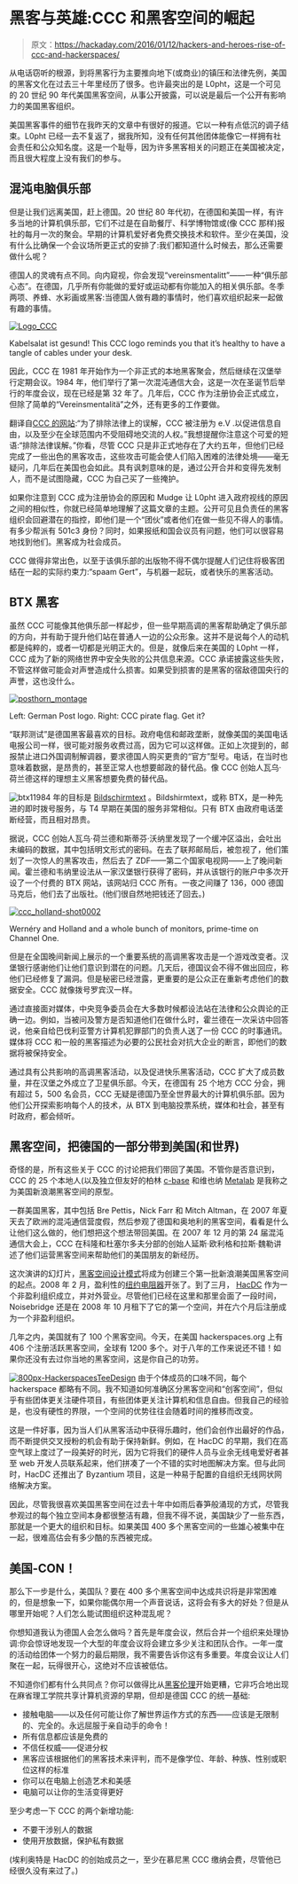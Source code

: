 # 黑客与英雄:CCC 和黑客空间的崛起

> 原文：<https://hackaday.com/2016/01/12/hackers-and-heroes-rise-of-ccc-and-hackerspaces/>

从电话窃听的根源，到将黑客行为主要推向地下(或商业)的镇压和法律先例，美国的黑客文化在过去三十年里经历了很多。也许最突出的是 L0pht，这是一个可见的 20 世纪 90 年代美国黑客空间，从事公开披露，可以说是最后一个公开有影响力的美国黑客组织。

美国黑客事件的细节在我昨天的文章中有很好的报道。它以一种有点低沉的调子结束。L0pht 已经一去不复返了，据我所知，没有任何其他团体能像它一样拥有社会责任和公众知名度。这是一个耻辱，因为许多黑客相关的问题正在美国被决定，而且很大程度上没有我们的参与。

## 混沌电脑俱乐部

但是让我们远离美国，赶上德国。20 世纪 80 年代初，在德国和美国一样，有许多当地的计算机俱乐部，它们不过是在自助餐厅、科学博物馆或(像 CCC 那样)报社的每月一次的聚会。早期的计算机爱好者免费交换技术和软件。至少在美国，没有什么比确保一个会议场所更正式的安排了:我们都知道什么时候去，那么还需要做什么呢？

德国人的灵魂有点不同。向内窥视，你会发现“vereinsmentalitt”——一种“俱乐部心态”。在德国，几乎所有你能做的爱好或运动都有你能加入的相关俱乐部。冬季两项、养蜂、水彩画或黑客:当德国人做有趣的事情时，他们喜欢组织起来一起做有趣的事情。

[![Logo_CCC](img/35d1b2dd736d4499849b4e113241c373.png)](https://hackaday.com/wp-content/uploads/2016/01/logo_ccc.png)

Kabelsalat ist gesund! This CCC logo reminds you that it’s healthy to have a tangle of cables under your desk.

因此，CCC 在 1981 年开始作为一个非正式的本地黑客聚会，然后继续在汉堡举行定期会议。1984 年，他们举行了第一次混沌通信大会，这是一次在圣诞节后举行的年度会议，现在已经是第 32 年了。几年后，CCC 作为注册协会正式成立，但除了简单的“Vereinsmentalitä”之外，还有更多的工作要做。

翻译自[CCC 的网站](http://www.ccc.de/de/club):“为了排除法律上的误解，CCC 被注册为 e.V .以促进信息自由，以及至少在全球范围内不受阻碍地交流的人权。”我想提醒你注意这个可爱的短语:“排除法律误解。”你看，尽管 CCC 只是非正式地存在了大约五年，但他们已经完成了一些出色的黑客攻击，这些攻击可能会使人们陷入困难的法律处境——毫无疑问，几年后在美国也会如此。具有讽刺意味的是，通过公开合并和变得先发制人，而不是试图隐藏，CCC 为自己买了一些掩护。

如果你注意到 CCC 成为注册协会的原因和 Mudge 让 L0pht 进入政府视线的原因之间的相似性，你就已经简单地理解了这篇文章的主题。公开可见且负责任的黑客组织会回避潜在的指控，即他们是一个“团伙”或者他们在做一些见不得人的事情。有多少帮派有 501c3 身份？同时，如果报纸和国会议员有问题，他们可以很容易地找到他们。黑客成为社会成员。

CCC 做得非常出色，以至于该俱乐部的出版物不得不偶尔提醒人们记住将极客团结在一起的实际约束力:“spaam Gert”，与机器一起玩，或者快乐的黑客活动。

## BTX 黑客

虽然 CCC 可能像其他俱乐部一样起步，但一些早期高调的黑客帮助确定了俱乐部的方向，并有助于提升他们站在普通人一边的公众形象。这并不是说每个人的动机都是纯粹的，或者一切都是光明正大的。但是，就像后来在美国的 L0pht 一样，CCC 成为了新的网络世界中安全失败的公共信息来源。CCC 承诺披露这些失败，不管这样做可能会对声誉造成什么损害。如果受到损害的是黑客的宿敌德国央行的声誉，这也没什么。

[![posthorn_montage](img/2ea932e2fb3e6732f0ea182a30e87561.png)](https://hackaday.com/wp-content/uploads/2016/01/posthorn_montage.png)

Left: German Post logo. Right: CCC pirate flag. Get it?

“联邦测试”是德国黑客最喜欢的目标。政府电信和邮政垄断，就像美国的美国电话电报公司一样，很可能对服务收费过高，因为它可以这样做。正如上次提到的，邮报禁止进口外国调制解调器，要求德国人购买更贵的“官方”型号。电话，在当时也意味着数据，是昂贵的，甚至正常人也想要邮政的替代品。像 CCC 创始人瓦乌·荷兰德这样的理想主义黑客想要免费的替代品。

![btx1](img/fd62035248724ac8aa525ded33f7eb6d.png)1984 年的目标是 [Bildschirmtext](https://en.wikipedia.org/wiki/Bildschirmtext) 。Bildshirmtext，或称 BTX，是一种先进的即时拨号服务，与 T4 早期在美国的服务非常相似。只有 BTX 由政府电话垄断经营，而且相对昂贵。

据说，CCC 创始人瓦乌·荷兰德和斯蒂芬·沃纳里发现了一个缓冲区溢出，会吐出未编码的数据，其中包括明文形式的密码。在去了联邦邮局后，被忽视了，他们策划了一次惊人的黑客攻击，然后去了 ZDF——第二个国家电视网——上了晚间新闻。霍兰德和韦纳里设法从一家汉堡银行获得了密码，并从该银行的账户中多次开设了一个付费的 BTX 网站，该网站归 CCC 所有。一夜之间赚了 136，000 德国马克后，他们去了出版社。(他们很自然地把钱还了回去。)

[![ccc_holland-shot0002](img/2304946e5f07553b83e8ad1a58867822.png)](https://hackaday.com/wp-content/uploads/2016/01/ccc_holland-shot0002.jpg)

Wernéry and Holland and a whole bunch of monitors, prime-time on Channel One.

但是在全国晚间新闻上展示的一个重要系统的高调黑客攻击是一个游戏改变者。汉堡银行感谢他们让他们意识到潜在的问题。几天后，德国议会不得不做出回应，称他们已经修复了漏洞。但是秘密已经泄露，更重要的是公众正在重新考虑他们的数据安全。CCC 就像拨号罗宾汉一样。

通过直接面对媒体，中央竞争委员会在大多数时候都设法站在法律和公众舆论的正确一边。例如，当被问及警方是否知道他们在做什么时，霍兰德在一次采访中回答说，他亲自给巴伐利亚警方计算机犯罪部门的负责人送了一份 CCC 的时事通讯。媒体将 CCC 和一般的黑客描述为必要的公民社会对抗大企业的断言，即他们的数据将被保持安全。

通过具有公共影响的高调黑客活动，以及促进快乐黑客活动，CCC 扩大了成员数量，并在汉堡之外成立了卫星俱乐部。今天，在德国有 25 个地方 CCC 分会，拥有超过 5，500 名会员，CCC 无疑是德国乃至全世界最大的计算机俱乐部。因为他们公开探索影响每个人的技术，从 BTX 到电脑投票系统，媒体和社会，甚至有时政府，都会倾听。

## 黑客空间，把德国的一部分带到美国(和世界)

奇怪的是，所有这些关于 CCC 的讨论把我们带回了美国。不管你是否意识到，CCC 的 25 个本地人(以及独立但友好的柏林 [c-base](http://c-base.org/) 和维也纳 [Metalab](https://metalab.at/) 是我称之为美国新浪潮黑客空间的原型。

一群美国黑客，其中包括 Bre Pettis，Nick Farr 和 Mitch Altman，在 2007 年夏天去了欧洲的混沌通信营度假，然后参观了德国和奥地利的黑客空间，看看是什么让他们这么做的，他们想把这个想法带回美国。在 2007 年 12 月的第 24 届混沌通信大会上，CCC 在科隆和杜塞尔多夫分部的创始人延斯·欧利格和拉斯·魏勒讲述了他们运营黑客空间来帮助他们的美国朋友的新经历。

这次演讲的幻灯片，[黑客空间设计模式](http://events.ccc.de/congress/2007/Fahrplan/attachments/1003_Building%20a%20Hacker%20Space.pdf)将成为创建三个第一批新浪潮美国黑客空间的起点。2008 年 2 月，盈利性的[纽约电阻器](http://www.nycresistor.com/)开张了。到了三月， [HacDC](http://www.hacdc.org/) 作为一个非盈利组织成立，并对外营业。尽管他们已经在这里和那里会面了一段时间，Noisebridge 还是在 2008 年 10 月租下了它的第一个空间，并在六个月后注册成为一个非盈利组织。

几年之内，美国就有了 100 个黑客空间。今天，在美国 hackerspaces.org 上有 406 个注册活跃黑客空间，全球有 1200 多个。对于八年的工作来说还不错！如果你还没有去过你当地的黑客空间，这是你自己的功劳。

[![800px-HackerspacesTeeDesign](img/6c9d4d5a1c1c794fa984c14414691484.png)](https://hackaday.com/wp-content/uploads/2016/01/800px-hackerspacesteedesign.jpg) 由于个体成员的口味不同，每个 hackerspace 都略有不同。我不知道如何准确区分黑客空间和“创客空间”，但似乎有些团体更关注硬件项目，有些团体更关注计算机和信息自由。但我自己的经验是，也没有硬性的界限，一个空间的优势往往会随着时间的推移而改变。

这是一件好事，因为当人们从黑客活动中获得乐趣时，他们会创作出最好的作品，而不断提供交叉授粉的机会有助于保持新鲜。例如，在 HacDC 的早期，我们在高空气球上度过了一段美好的时光，因为它将我们的硬件人员与业余无线电爱好者甚至 web 开发人员联系起来，他们拼凑了一个不错的实时地图解决方案。但与此同时，HacDC 还推出了 Byzantium 项目，这是一种易于配置的自组织无线网状网络解决方案。

因此，尽管我很喜欢美国黑客空间在过去十年中如雨后春笋般涌现的方式，尽管我参观过的每个独立空间本身都很整洁有趣，但我不得不说，美国缺少了一些东西，那就是一个更大的组织和目标。如果美国 400 多个黑客空间的一些雄心被集中在一起，很难高估会有多少酷的东西被完成。

## 美国-CON！

那么下一步是什么，美国队？要在 400 多个黑客空间中达成共识将是非常困难的，但是想象一下，如果你能偶尔用一个声音说话，这将会有多大的好处？但是从哪里开始呢？人们怎么能试图组织这种混乱呢？

你想知道我认为德国人会怎么做吗？首先是年度会议，然后合并一个组织来处理协调:你会惊讶地发现一个大型的年度会议将会建立多少关注和团队合作。一年一度的活动给团体一个努力的最后期限，我不需要告诉你这有多重要。年度会议让人们聚在一起，玩得很开心，这绝对不应该被低估。

不知道你们都有什么共同点？你可以做得比从[黑客伦理](https://en.wikipedia.org/wiki/Hacker_Ethic)开始更糟，它非巧合地出现在麻省理工学院共享计算机资源的早期，但却是德国 CCC 的统一基础:

*   接触电脑——以及任何可能让你了解世界运作方式的东西——应该是无限制的、完全的。永远屈服于亲自动手的命令！
*   所有信息都应该是免费的
*   不信任权威——促进分权
*   黑客应该根据他们的黑客技术来评判，而不是像学位、年龄、种族、性别或职位这样的标准
*   你可以在电脑上创造艺术和美感
*   电脑可以让你的生活变得更好

至少考虑一下 CCC 的两个新增功能:

*   不要干涉别人的数据
*   使用开放数据，保护私有数据

(埃利奥特是 HacDC 的创始成员之一，至少在慕尼黑 CCC 缴纳会费，尽管他已经很久没有来过了。)
